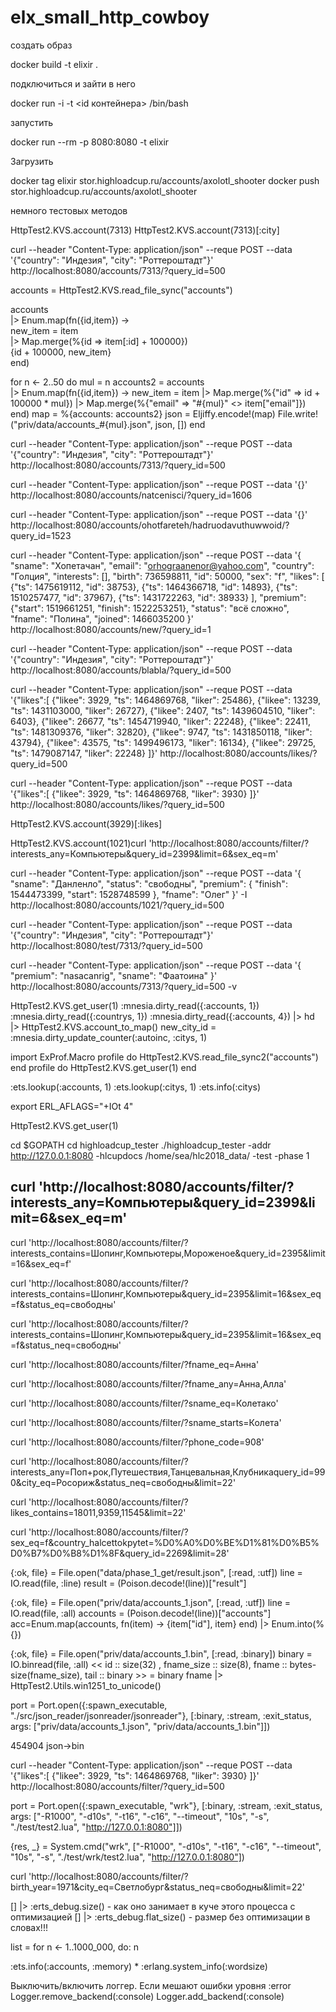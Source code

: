 # elx_small_http_cowboy

создать образ

 docker build -t elixir .

подключиться и зайти в него

 docker run -i -t <id контейнера> /bin/bash

запустить

 docker run --rm -p 8080:8080 -t elixir

Загрузить

docker tag elixir stor.highloadcup.ru/accounts/axolotl_shooter
docker push stor.highloadcup.ru/accounts/axolotl_shooter

 
 немного тестовых методов

HttpTest2.KVS.account(7313)
HttpTest2.KVS.account(7313)[:city]

curl --header "Content-Type: application/json"   --reque POST   --data '{"country": "Индезия", "city": "Роттероштадт"}'   http://localhost:8080/accounts/7313/?query_id=500

accounts = HttpTest2.KVS.read_file_sync("accounts")

accounts \
|> Enum.map(fn({id,item}) -> \
  new_item = item \
  |> Map.merge(%{id => item[:id] + 100000}) \
  {id + 100000, new_item} \
end)

for n <- 2..50 do
  mul = n
  accounts2 = accounts \
  |> Enum.map(fn({id,item}) ->
      new_item = item
      |> Map.merge(%{"id" => id + 100000 * mul})
      |> Map.merge(%{"email" => "#{mul}" <> item["email"]}) 
  end)
  map = %{accounts: accounts2}
  json = Eljiffy.encode!(map)
  File.write!("priv/data/accounts_#{mul}.json", json, [])
end 


curl --header "Content-Type: application/json"   --reque POST   --data '{"country": "Индезия", "city": "Роттероштадт"}'   http://localhost:8080/accounts/7313/?query_id=500

curl --header "Content-Type: application/json"   --reque POST   --data '{}'   http://localhost:8080/accounts/natcenisci/?query_id=1606

curl --header "Content-Type: application/json"   --reque POST   --data '{}'   http://localhost:8080/accounts/ohotfareteh/hadruodavuthuwwoid/?query_id=1523


curl --header "Content-Type: application/json"   --reque POST   --data '{
    "sname": "Хопетачан",
    "email": "orhograanenor@yahoo.com",
    "country": "Голция",
    "interests": [],
    "birth": 736598811,
    "id": 50000,
    "sex": "f",
    "likes": [
        {"ts": 1475619112, "id": 38753},
        {"ts": 1464366718, "id": 14893},
        {"ts": 1510257477, "id": 37967},
        {"ts": 1431722263, "id": 38933}
    ],
    "premium": {"start": 1519661251, "finish": 1522253251},
    "status": "всё сложно",
    "fname": "Полина",
    "joined": 1466035200
}'   http://localhost:8080/accounts/new/?query_id=1

curl --header "Content-Type: application/json"   --reque POST   --data '{"country": "Индезия", "city": "Роттероштадт"}'   http://localhost:8080/accounts/blabla/?query_id=500

curl --header "Content-Type: application/json"   --reque POST   --data '{"likes":[
    {"likee": 3929, "ts": 1464869768, "liker": 25486},
    {"likee": 13239, "ts": 1431103000, "liker": 26727},
    {"likee": 2407, "ts": 1439604510, "liker": 6403},
    {"likee": 26677, "ts": 1454719940, "liker": 22248},
    {"likee": 22411, "ts": 1481309376, "liker": 32820},
    {"likee": 9747, "ts": 1431850118, "liker": 43794},
    {"likee": 43575, "ts": 1499496173, "liker": 16134},
    {"likee": 29725, "ts": 1479087147, "liker": 22248}
]}'   http://localhost:8080/accounts/likes/?query_id=500

curl --header "Content-Type: application/json"   --reque POST   --data '{"likes":[
    {"likee": 3929, "ts": 1464869768, "liker": 3930}
]}'   http://localhost:8080/accounts/likes/?query_id=500


HttpTest2.KVS.account(3929)[:likes]

HttpTest2.KVS.account(1021)curl 'http://localhost:8080/accounts/filter/?interests_any=Компьютеры&query_id=2399&limit=6&sex_eq=m'

curl --header "Content-Type: application/json"   --reque POST   --data '{
  "sname": "Данленло",
  "status": "свободны",
  "premium": {
    "finish": 1544473399,
    "start": 1528748599
  },
  "fname": "Олег"
}'  -I http://localhost:8080/accounts/1021/?query_id=500

curl --header "Content-Type: application/json"   --reque POST   --data '{"country": "Индезия", "city": "Роттероштадт"}'   http://localhost:8080/test/7313/?query_id=500

curl --header "Content-Type: application/json"   --reque POST   --data '{
  "premium": "nasacanrig",
  "sname": "Фаатоина"
}'   http://localhost:8080/accounts/7313/?query_id=500 -v

HttpTest2.KVS.get_user(1)
:mnesia.dirty_read({:accounts, 1})
:mnesia.dirty_read({:countrys, 1})
:mnesia.dirty_read({:accounts, 4}) |> hd |> HttpTest2.KVS.account_to_map()
new_city_id = :mnesia.dirty_update_counter(:autoinc, :citys, 1)

import ExProf.Macro
profile do HttpTest2.KVS.read_file_sync2("accounts") end
profile do HttpTest2.KVS.get_user(1) end

:ets.lookup(:accounts, 1)
:ets.lookup(:citys, 1)
:ets.info(:citys)

export ERL_AFLAGS="+IOt 4"

HttpTest2.KVS.get_user(1)

cd $GOPATH
cd highloadcup_tester
./highloadcup_tester -addr http://127.0.0.1:8080 -hlcupdocs /home/sea/hlc2018_data/ -test -phase 1

 curl 'http://localhost:8080/accounts/filter/?interests_any=Компьютеры&query_id=2399&limit=6&sex_eq=m'  
-

curl 'http://localhost:8080/accounts/filter/?interests_contains=Шопинг,Компьютеры,Мороженое&query_id=2395&limit=16&sex_eq=f'

curl 'http://localhost:8080/accounts/filter/?interests_contains=Шопинг,Компьютеры&query_id=2395&limit=16&sex_eq=f&status_eq=свободны'

curl 'http://localhost:8080/accounts/filter/?interests_contains=Шопинг,Компьютеры&query_id=2395&limit=16&sex_eq=f&status_neq=свободны'

curl 'http://localhost:8080/accounts/filter/?fname_eq=Анна'

curl 'http://localhost:8080/accounts/filter/?fname_any=Анна,Алла'

curl 'http://localhost:8080/accounts/filter/?sname_eq=Колетако'

curl 'http://localhost:8080/accounts/filter/?sname_starts=Колета'

curl 'http://localhost:8080/accounts/filter/?phone_code=908'

curl 'http://localhost:8080/accounts/filter/?interests_any=Поп+рок,Путешествия,Танцевальная,Клубникаquery_id=990&city_eq=Росориж&status_neq=свободны&limit=22'

curl 'http://localhost:8080/accounts/filter/?likes_contains=18011,9359,11545&limit=22'

curl 'http://localhost:8080/accounts/filter/?sex_eq=f&country_halcettokpytet=%D0%A0%D0%BE%D1%81%D0%B5%D0%B7%D0%B8%D1%8F&query_id=2269&limit=28'

{:ok, file} = File.open("data/phase_1_get/result.json", [:read, :utf])
line = IO.read(file, :line)
result = (Poison.decode!(line))["result"]

{:ok, file} = File.open("priv/data/accounts_1.json", [:read, :utf])
line = IO.read(file, :all)
accounts = (Poison.decode!(line))["accounts"]
acc=Enum.map(accounts, fn(item) -> {item["id"], item} end) |> Enum.into(%{})

{:ok, file} = File.open("priv/data/accounts_1.bin", [:read, :binary])
binary = IO.binread(file, :all)
<< id :: size(32) , fname_size :: size(8), fname :: bytes-size(fname_size), tail :: binary >> = binary
fname |> HttpTest2.Utils.win1251_to_unicode()


port = Port.open({:spawn_executable, "./src/json_reader/jsonreader/jsonreader"}, [:binary, :stream, :exit_status, args: ["priv/data/accounts_1.json", "priv/data/accounts_1.bin"]])

454904 json->bin

curl --header "Content-Type: application/json"   --reque POST   --data '{"likes":[
    {"likee": 3929, "ts": 1464869768, "liker": 3930}
]}'   http://localhost:8080/accounts/filter/?query_id=500

port = Port.open({:spawn_executable, "wrk"},    [:binary, :stream, :exit_status, args: ["-R1000", "-d10s", "-t16", "-c16", "--timeout", "10s", "-s", "./test/test2.lua", "http://127.0.0.1:8080"]])

{res, _} = System.cmd("wrk", ["-R1000", "-d10s", "-t16", "-c16", "--timeout", "10s", "-s", "./test/wrk/test2.lua", "http://127.0.0.1:8080"])


curl 'http://localhost:8080/accounts/filter/?birth_year=1971&city_eq=Светлобург&status_neq=свободны&limit=22'

 [] |> :erts_debug.size() - как оно занимает в куче этого процесса с оптимизацией
 [] |> :erts_debug.flat_size() - размер без оптимизации 
в словах!!!

list = for n <- 1..1000_000, do: n

:ets.info(:accounts, :memory) * :erlang.system_info(:wordsize)

Выключить/включить логгер. Если мешают ошибки уровня :error
   Logger.remove_backend(:console)
   Logger.add_backend(:console)

